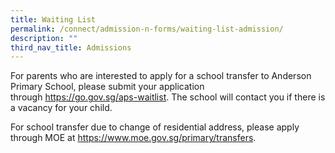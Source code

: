 ```yaml
---
title: Waiting List
permalink: /connect/admission-n-forms/waiting-list-admission/
description: ""
third_nav_title: Admissions
---
```

<p>For parents who are interested to apply for a school transfer to Anderson Primary School, please submit your application through&nbsp;<a href="https://go.gov.sg/aps-waitlist" target="_blank" rel="noopener">https://go.gov.sg/aps-waitlist</a>. The school will contact you if there is a vacancy for your child.</p>
<p>For school transfer due to change of residential address, please apply through MOE at&nbsp;<a href="https://www.moe.gov.sg/primary/transfers" target="_blank" rel="noopener">https://www.moe.gov.sg/primary/transfers</a>.</p>